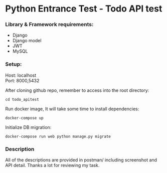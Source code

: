 # Python Entrance Test - Todo API test

### Library & Framework requirements: 
- Django  
- Django model  
- JWT  
- MySQL  

### Setup:
Host: localhost  
Port: 8000,5432  


After cloning github repo, remember to access into the root directory:

```
cd todo_apitest
```

Run docker image, It will take some time to install dependencies:

```
docker-compose up
```

Initialize DB migration:

```
docker-compose run web python manage.py migrate
```

### Description
All of the descriptions are provided in postman/ including screenshot and API detail. Thanks a lot for reviewing my task.
